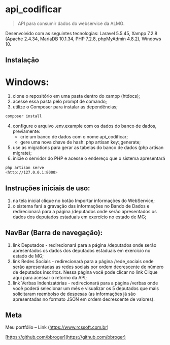 # api_codificar
> API para consumir dados do webservice da ALMG.

Desenvolvido com as seguintes tecnologias: Laravel 5.5.45, Xampp 7.2.8 (Apache 2.4.34, MariaDB 10.1.34, PHP 7.2.8, phpMyAdmin 4.8.2), Windows 10.

## Instalação

# Windows:

1. clone o repositório em uma pasta dentro do xampp (htdocs);
2. acesse essa pasta pelo prompt de comando;
3. utilize o Composer para instalar as dependências;
```sh
composer install
```
4. configure o arquivo .env.example com os dados do banco de dados, previamente:
   - crie um banco de dados com o nome api_codificar;
   - gere uma nova chave de hash: php artisan key:;generate;
5. use as migrations para gerar as tabelas do banco de dados (php artisan migrate);
6. inicie o servidor do PHP e acesse o endereço que o sistema apresentará
```sh
php artisan serve
<http://127.0.0.1:8000>
```

## Instruções iniciais de uso:

1. na tela inicial clique no botão Importar informações do WebService;
2. o sistema fará a gravação das informações no Bando de Dados e redirecionará para a página /deputados onde serão apresentados os dados dos deputados estaduais em exercício no estado de MG;

## NavBar (Barra de navegação):

1. link Deputados - redirecionará para a página /deputados onde serão apresentados os dados dos deputados estaduais em exercício no estado de MG;
2. link Redes Sociais - redirecionará para a página /rede_sociais onde serão apresentadas as redes sociais por ordem decrescente de número de deputados inscritos. Nessa página você pode clicar no link Clique aqui para acessar o retorno da API;
3. link Verbas Indenizatórias - redirecionará para a página /verbas onde você poderá selecionar um mês e visualizar os 5 deputados que mais solicitaram reembolso de despesas (as informações já são apresentadas no formato JSON em ordem decrescente de valores).

## Meta

Meu portfólio – Link (https://www.rcssoft.com.br)

[https://github.com/bbroger](https://github.com/bbroger)

